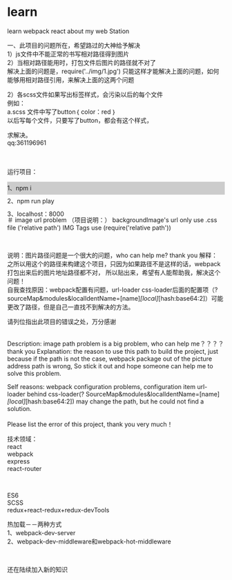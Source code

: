 # learn
learn webpack react about my web Station

一、此项目的问题所在，希望路过的大神给予解决<br />
1）js文件中不能正常的书写相对路径得到图片<br />
2）当相对路径能用时，打包文件后图片的路径就不对了<br />
解决上面的问题是，require('../img/1.jpg')  只能这样才能解决上面的问题，如何能够用相对路径引用，来解决上面的这两个问题<br />

2）各scss文件如果写出标签样式，会污染以后的每个文件<br />
例如：<br />
a.scss  文件中写了button｛ color：red ｝<br />
以后写每个文件，只要写了button，都会有这个样式，<br />

求解决。<br />
qq:361196961<br />
<br />
<br />

运行项目：<br />

<div style="width:100%; height:30px; background-color:#ccc; line-height:30px; ">
	1、npm i    			<br />
	2、npm run play		<br />
	3、localhost：8000	<br />
</div>


<br />
<br />

＃ image url problem
（项目说明：）
backgroundImage's url only use .css file ('relative path')
IMG Tags  use (require('relative path'))

<br />

说明：图片路径问题是一个很大的问题，who can help me?  thank you 
解释： 之所以用这个的路径来构建这个项目，只因为如果路径不是这样的话，webpack打包出来后的图片地址路径都不对，
所以贴出来，希望有人能帮助我，解决这个问题！
<br />
自我查找原因：webpack配置有问题，url-loader  css-loader后面的配置项（?sourceMap&modules&localIdentName=[name]_[local]_[hash:base64:2]）可能更改了路径，但是自己一直找不到解决的方法。
<br />

请列位指出此项目的错误之处，万分感谢



<br />
Description: image path problem is a big problem, who can help me？？？？          thank you
Explanation: the reason to use this path to build the project, just because if the path is not the case,
webpack package out of the picture address path is wrong,
So stick it out and hope someone can help me to solve this problem.
<br />

Self reasons: webpack configuration problems, configuration item url-loader behind css-loader(? SourceMap&modules&localIdentName=[name]_[local]_[hash:base64:2]) may change the path, but he could not find a solution.
<br />
<br />
Please list the error of this project, thank you very much！





技术领域：<br />
react<br />
webpack<br />
express<br />
react-router<br />

<br />

ES6<br />
SCSS<br />
redux+react-redux+redux-devTools<br />


热加载－－两种方式<br />
1、webpack-dev-server<br />
2、webpack-dev-middleware和webpack-hot-middleware

<br />


还在陆续加入新的知识



